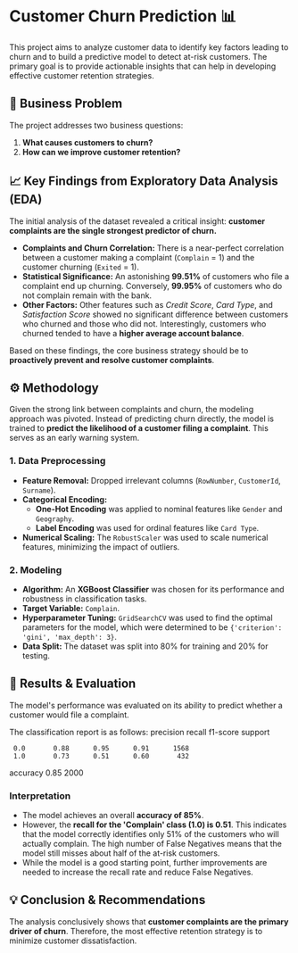 # Customer Churn Prediction 📊

This project aims to analyze customer data to identify key factors leading to churn and to build a predictive model to detect at-risk customers. The primary goal is to provide actionable insights that can help in developing effective customer retention strategies.

## 🎯 Business Problem

The project addresses two business questions:
1.  **What causes customers to churn?**
2.  **How can we improve customer retention?**

## 📈 Key Findings from Exploratory Data Analysis (EDA)

The initial analysis of the dataset revealed a critical insight: **customer complaints are the single strongest predictor of churn.**

* **Complaints and Churn Correlation:** There is a near-perfect correlation between a customer making a complaint (`Complain` = 1) and the customer churning (`Exited` = 1).
* **Statistical Significance:** An astonishing **99.51%** of customers who file a complaint end up churning. Conversely, **99.95%** of customers who do not complain remain with the bank.
* **Other Factors:** Other features such as *Credit Score*, *Card Type*, and *Satisfaction Score* showed no significant difference between customers who churned and those who did not. Interestingly, customers who churned tended to have a **higher average account balance**.

Based on these findings, the core business strategy should be to **proactively prevent and resolve customer complaints**.

## ⚙️ Methodology

Given the strong link between complaints and churn, the modeling approach was pivoted. Instead of predicting churn directly, the model is trained to **predict the likelihood of a customer filing a complaint**. This serves as an early warning system.

### 1. Data Preprocessing

* **Feature Removal:** Dropped irrelevant columns (`RowNumber`, `CustomerId`, `Surname`).
* **Categorical Encoding:**
    * **One-Hot Encoding** was applied to nominal features like `Gender` and `Geography`.
    * **Label Encoding** was used for ordinal features like `Card Type`.
* **Numerical Scaling:** The `RobustScaler` was used to scale numerical features, minimizing the impact of outliers.

### 2. Modeling

* **Algorithm:** An **XGBoost Classifier** was chosen for its performance and robustness in classification tasks.
* **Target Variable:** `Complain`.
* **Hyperparameter Tuning:** `GridSearchCV` was used to find the optimal parameters for the model, which were determined to be `{'criterion': 'gini', 'max_depth': 3}`.
* **Data Split:** The dataset was split into 80% for training and 20% for testing.

## 🚀 Results & Evaluation

The model's performance was evaluated on its ability to predict whether a customer would file a complaint.

The classification report is as follows:
          precision    recall  f1-score   support

     0.0       0.88      0.95      0.91      1568
     1.0       0.73      0.51      0.60       432

accuracy                           0.85      2000

### Interpretation

* The model achieves an overall **accuracy of 85%**.
* However, the **recall for the 'Complain' class (1.0) is 0.51**. This indicates that the model correctly identifies only 51% of the customers who will actually complain. The high number of False Negatives means that the model still misses about half of the at-risk customers.
* While the model is a good starting point, further improvements are needed to increase the recall rate and reduce False Negatives.

## 💡 Conclusion & Recommendations

The analysis conclusively shows that **customer complaints are the primary driver of churn**. Therefore, the most effective retention strategy is to minimize customer dissatisfaction.
